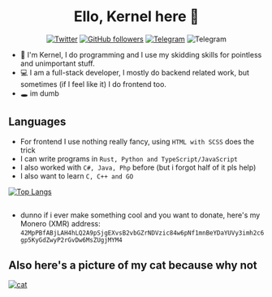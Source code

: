 <h1 align="center">Ello, Kernel here 👋</h1>
<p align="center">
  <a href="https://twitter.com/RealKernelPanic"><img alt="Twitter" src="https://img.shields.io/twitter/follow/RealKernelPanic?label=Twitter&style=flat-square&logo=twitter"></a>
  <a href="https://github.com/ItzKernel/ItzKernel"><img alt="GitHub followers" src="https://img.shields.io/github/followers/ItzKernel?label=Github&style=flat-square&logo=github"></a>
  <a href="https://t.me/itzkernel"><img alt="Telegram" src="https://img.shields.io/badge/Telegram-chat-%2326A5E4?style=flat-square&logo=telegram"></a>
  <img alt="Telegram" src="https://img.shields.io/badge/i_use_arch-btw-1793D1?style=flat-square&logo=archlinux">
</p>

- 👋 I'm Kernel, I do programming and I use my skidding skills for pointless and unimportant stuff.
- 💻 I am a full-stack developer, I mostly do backend related work, but sometimes (if I feel like it) I do frontend too. 
- 🕳️ im dumb  

## Languages
- For frontend I use nothing really fancy, using `HTML with SCSS` does the trick
- I can write programs in `Rust, Python and TypeScript/JavaScript`
- I also worked with `C#, Java, Php` before (but i forgot half of it pls help)
- I also want to learn `C, C++ and GO`

[![Top Langs](https://github-readme-stats.vercel.app/api/top-langs/?username=ItzKernel&layout=compact&theme=omni)]()

##
- dunno if i ever make something cool and you want to donate, here's my Monero (XMR) address: `42MpPBfABjLAH4hLQ2A9pSjgEXvsB2vbGZrNDVzic84w6pNf1mnBeYDaYUVy3imh2c6gp5KyGdZwyP2rGvDw6MsZUgjMYM4`

## Also here's a picture of my cat because why not
[![cat](https://media.discordapp.net/attachments/860533877957459968/951160811831848971/20220109_010956.jpg)]()
<!---
ItzKernel/ItzKernel is a ✨ special ✨ repository because its `README.md` (this file) appears on your GitHub profile.
You can click the Preview link to take a look at your changes.
--->
